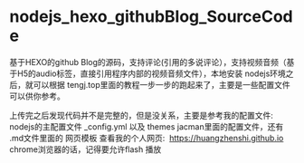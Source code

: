 # nodejs_hexo_githubBlog_SourceCode
基于HEXO的github Blog的源码，支持评论(引用的多说评论），支持视频音频（基于H5的audio标签，直接引用程序内部的视频音频文件），本地安装 nodejs环境之后，就可以根据 tengj.top里面的教程一步一步的跑起来了，主要是一些配置文件可以供你参考。

上传完之后发现代码并不是完整的，但是没关系，主要是参考我的配置文件: nodejs的主配置文件 _config.yml 以及 themes jacman里面的配置文件，还有 .md文件里面的 网页模板
查看我的个人网页:  https://huangzhenshi.github.io   chrome浏览器的话，记得要允许flash 播放
